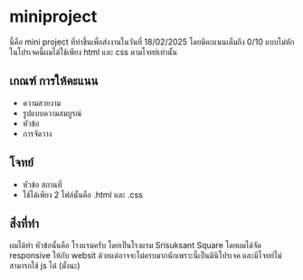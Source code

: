 # miniproject
นี้คือ mini project ที่ทำขึ้นเพื่อส่งงานในวันที่ 18/02/2025 โดยมีคะแนนเต็มถึง 0/10 แบบไม่หัก ในโปรเจคนี้ผมได้ใช้เพียง html และ css ตามโจทย์เท่านั้น

## เกณฑ์ การให้คะแนน

- ความสวยงาม
- รูปแบบความสมบูรณ์
- หัวข้อ
- การจัดวาง

## โจทย์
- หัวข้อ สถานที่
- ใช้ได้เพียง 2 ไฟล์นั้นคือ .html และ .css

## สิ่งที่ทำ
ผมได้ทำ หัวข้อนั้นคือ โรงแรมครับ โดยเป็นโรงแรม Srisuksant Square
โดยผมได้จัด responsive ให้กับ websit ด้วยแต่อาจจะไม่ครบมากนักเพราะนี้เป็นมินิโปรเจค และมีโจทย์ไม่สามารถใช้ js ได้ (มั้งนะ)
